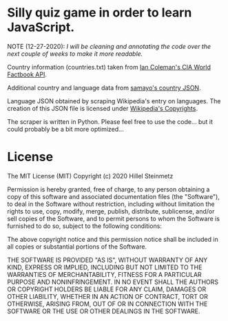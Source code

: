 # Silly quiz game in order to learn JavaScript.

NOTE (12-27-2020): *I will be cleaning and annotating the code over the next couple of weeks to make it more readable.*

Country information (countries.txt) taken from [Ian Coleman's CIA World Factbook API](https://github.com/iancoleman/cia_world_factbook_api).

Additional country and language data from [samayo's country JSON](https://github.com/samayo/country-json).

Language JSON obtained by scraping Wikipedia's entry on languages. The creation of this JSON file is licensed under [Wikipedia's Copyrights](https://en.wikipedia.org/wiki/Wikipedia:Copyrights).

The scraper is written in Python. Please feel free to use the code... but it could probably be a bit more optimized...

# License

The MIT License (MIT)
Copyright (c) 2020 Hillel Steinmetz

Permission is hereby granted, free of charge, to any person obtaining a copy
of this software and associated documentation files (the "Software"), to deal
in the Software without restriction, including without limitation the rights
to use, copy, modify, merge, publish, distribute, sublicense, and/or sell
copies of the Software, and to permit persons to whom the Software is
furnished to do so, subject to the following conditions:

The above copyright notice and this permission notice shall be included in
all copies or substantial portions of the Software.

THE SOFTWARE IS PROVIDED "AS IS", WITHOUT WARRANTY OF ANY KIND, EXPRESS OR
IMPLIED, INCLUDING BUT NOT LIMITED TO THE WARRANTIES OF MERCHANTABILITY,
FITNESS FOR A PARTICULAR PURPOSE AND NONINFRINGEMENT. IN NO EVENT SHALL THE
AUTHORS OR COPYRIGHT HOLDERS BE LIABLE FOR ANY CLAIM, DAMAGES OR OTHER
LIABILITY, WHETHER IN AN ACTION OF CONTRACT, TORT OR OTHERWISE, ARISING FROM,
OUT OF OR IN CONNECTION WITH THE SOFTWARE OR THE USE OR OTHER DEALINGS IN
THE SOFTWARE.
